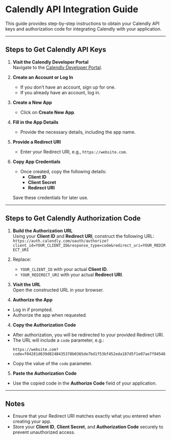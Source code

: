 # Calendly API Integration Guide

This guide provides step-by-step instructions to obtain your Calendly API keys and authorization code for integrating Calendly with your application.

---

## Steps to Get Calendly API Keys

1. **Visit the Calendly Developer Portal**  
   Navigate to the [Calendly Developer Portal](https://developer.calendly.com).

2. **Create an Account or Log In**
    - If you don’t have an account, sign up for one.
    - If you already have an account, log in.

3. **Create a New App**
    - Click on **Create New App**.

4. **Fill in the App Details**
    - Provide the necessary details, including the app name.

5. **Provide a Redirect URI**
    - Enter your Redirect URI, e.g., `https://website.com`.

6. **Copy App Credentials**
    - Once created, copy the following details:
        - **Client ID**
        - **Client Secret**
        - **Redirect URI**

   Save these credentials for later use.

---

## Steps to Get Calendly Authorization Code

1. **Build the Authorization URL**  
   Using your **Client ID** and **Redirect URI**, construct the following URL:  
`https://auth.calendly.com/oauth/authorize?client_id=YOUR_CLIENT_ID&response_type=code&redirect_uri=YOUR_REDIRECT_URI`
   
2. Replace:
   - `YOUR_CLIENT_ID` with your actual **Client ID**.
   - `YOUR_REDIRECT_URI` with your actual **Redirect URI**.
3. **Visit the URL**  
   Open the constructed URL in your browser.

4. **Authorize the App**
- Log in if prompted.
- Authorize the app when requested.

4. **Copy the Authorization Code**
- After authorization, you will be redirected to your provided Redirect URI.
- The URL will include a `code` parameter, e.g.:
  ```
  https://website.com?code=f04281d639d8248435378b0365de7bd1f53bf452eda187d5f1e07ae7f04546d6
  ```
- Copy the value of the `code` parameter.

5. **Paste the Authorization Code**
- Use the copied code in the **Authorize Code** field of your application.

---

## Notes

- Ensure that your Redirect URI matches exactly what you entered when creating your app.
- Store your **Client ID**, **Client Secret**, and **Authorization Code** securely to prevent unauthorized access.
